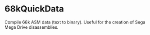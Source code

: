 # 68kQuickData
Compile 68k ASM data (text to binary). Useful for the creation of Sega Mega Drive disassemblies.
